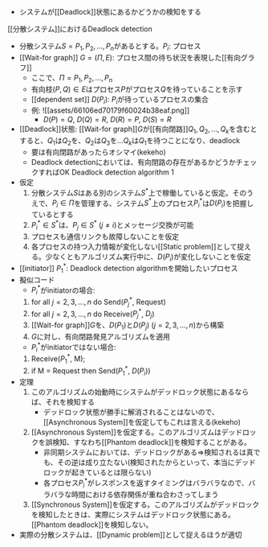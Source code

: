 - システムが[[Deadlock]]状態にあるかどうかの検知をする

[[分散システム]]におけるDeadlock detection
- 分散システム$S = {P_1, P_2, ..., P_n}$があるとする。$P_i$: プロセス
- [[Wait-for graph]] $G = (\Pi, E)$: プロセス間の待ち状況を表現した[[有向グラフ]]
	- ここで、$\Pi = {P_1, P_2, ..., P_n}$
	- 有向枝$(P, Q) \in E$はプロセス$P$がプロセス$Q$を待っていることを示す
	- [[dependent set]] $D(P_i)$: $P_i$が待っているプロセスの集合
	- 例: ![[assets/66106ed70179f60024b38eaf.png]]
		- $D(P)={Q},\ D(Q) = {R},\ D(R) = {P},\ D(S) = {R}$
- [[Deadlock]]状態: [[Wait-for graph]]$G$が[[有向閉路]]$Q_1, Q_2, ..., Q_k$を含むとすると、$Q_1$は$Q_2$を、$Q_2$は$Q_3$を…$Q_k$は$Q_1$を待つことになり、deadlock
	- 要は有向閉路があったらオシマイ(kekeho)
	- Deadlock detectionにおいては、有向閉路の存在があるかどうかチェックすればOK
Deadlock detection algorithm 1
- 仮定
	1. 分散システム$S$はある別のシステム$S^*$上で稼働していると仮定。そのうえで、$P_i \in \Pi$を管理する、システム$S^*$上のプロセス$P^*_i$は$D(P_i)$を把握しているとする
	2. $P^*_i \in S^*$は、$P_j \in S^* \ (j \neq i)$とメッセージ交換が可能
	3. プロセスも通信リンクも故障しないことを仮定
	4. 各プロセスの持つ入力情報が変化しない[[Static problem]]として捉える。少なくともアルゴリズム実行中に、$D(P_i)$が変化しないことを仮定
- [[initiator]] $P^*_1$: Deadlock detection algorithmを開始したいプロセス
- 擬似コード
	- $P^*_i$がinitiatorの場合:
	1. for all $j = 2, 3, ..., n$ do Send($P^*_j$, Request)
	2. for all $j = 2, 3, ..., n$ do Receive($P^*_j$, $D_j$)
	3. [[Wait-for graph]]$G$を、$D(P_1)$と$D(P_j) \ (j = 2 ,3, ..., n)$から構築
	4. $G$に対し、有向閉路発見アルゴリズムを適用
	- $P^*_i$がinitiatorではない場合:
	1. Receive($P^*_1$, M);
	2. if M = Request then Send($P^*_1$, $D(P_i)$)
- 定理
	1. このアルゴリズムの始動時にシステムがデッドロック状態にあるならば、それを検知する
		- デッドロック状態が勝手に解消されることはないので、[[Asynchronous System]]を仮定してもこれは言える(kekeho)
	2. [[Asynchronous System]]を仮定する。このアルゴリズムはデッドロックを誤検知、すなわち[[Phantom deadlock]]を検知することがある。
		- 非同期システムにおいては、デッドロックがある=>検知されるは真でも、その逆は成り立たない(検知されたからといって、本当にデッドロックが起きているとは限らない)
		- 各プロセス$P^*_i$がレスポンスを返すタイミングはバラバラなので、バラバラな時間における依存関係が重ね合わさってしまう
	3. [[Synchronous System]]を仮定する。このアルゴリズムがデッドロックを検知したときは、実際にシステムはデッドロック状態にある。[[Phantom deadlock]]を検知しない。
- 実際の分散システムは、[[Dynamic problem]]として捉えるほうが適切

